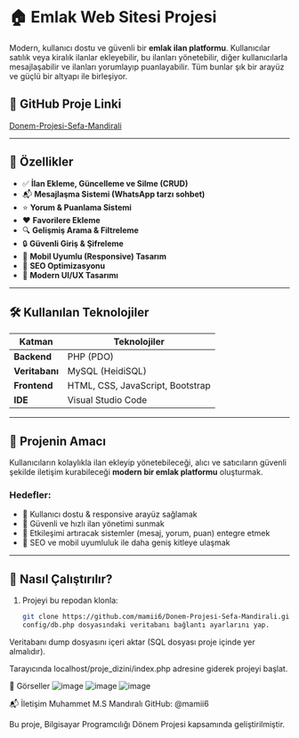 # 🏠 Emlak Web Sitesi Projesi

Modern, kullanıcı dostu ve güvenli bir **emlak ilan platformu**. Kullanıcılar satılık veya kiralık ilanlar ekleyebilir, bu ilanları yönetebilir, diğer kullanıcılarla mesajlaşabilir ve ilanları yorumlayıp puanlayabilir. Tüm bunlar şık bir arayüz ve güçlü bir altyapı ile birleşiyor.

## 🔗 GitHub Proje Linki
[Donem-Projesi-Sefa-Mandirali](https://github.com/mamii6/Donem-Projesi-Sefa-Mandirali)

---

## 📌 Özellikler

- ✅ **İlan Ekleme, Güncelleme ve Silme (CRUD)**
- 📬 **Mesajlaşma Sistemi (WhatsApp tarzı sohbet)**
- ⭐ **Yorum & Puanlama Sistemi**
- ❤️ **Favorilere Ekleme**
- 🔍 **Gelişmiş Arama & Filtreleme**
- 🔒 **Güvenli Giriş & Şifreleme**
- 📱 **Mobil Uyumlu (Responsive) Tasarım**
- 🧠 **SEO Optimizasyonu**
- 💅 **Modern UI/UX Tasarımı**

---

## 🛠 Kullanılan Teknolojiler

| Katman | Teknolojiler |
|--------|--------------|
| **Backend** | PHP (PDO) |
| **Veritabanı** | MySQL (HeidiSQL) |
| **Frontend** | HTML, CSS, JavaScript, Bootstrap |
| **IDE** | Visual Studio Code |

---

## 🎯 Projenin Amacı

Kullanıcıların kolaylıkla ilan ekleyip yönetebileceği, alıcı ve satıcıların güvenli şekilde iletişim kurabileceği **modern bir emlak platformu** oluşturmak.

### Hedefler:

- 🔹 Kullanıcı dostu & responsive arayüz sağlamak  
- 🔹 Güvenli ve hızlı ilan yönetimi sunmak  
- 🔹 Etkileşimi artıracak sistemler (mesaj, yorum, puan) entegre etmek  
- 🔹 SEO ve mobil uyumluluk ile daha geniş kitleye ulaşmak  

---

## 🧪 Nasıl Çalıştırılır?

1. Projeyi bu repodan klonla:
   ```bash
   git clone https://github.com/mamii6/Donem-Projesi-Sefa-Mandirali.git
   config/db.php dosyasındaki veritabanı bağlantı ayarlarını yap.

Veritabanı dump dosyasını içeri aktar (SQL dosyası proje içinde yer almalıdır).

Tarayıcında localhost/proje_dizini/index.php adresine giderek projeyi başlat.

📸 Görseller
![image](https://github.com/user-attachments/assets/27feb981-5855-4fa2-b39c-be20b6e30f4f)
![image](https://github.com/user-attachments/assets/266c4c7f-269d-40bb-b03c-582240514c9d)
![image](https://github.com/user-attachments/assets/c7d6f78c-da64-47c2-a2fc-198f0934b734)





📬 İletişim
Muhammet M.S Mandıralı
GitHub: @mamii6

Bu proje, Bilgisayar Programcılığı Dönem Projesi kapsamında geliştirilmiştir.
